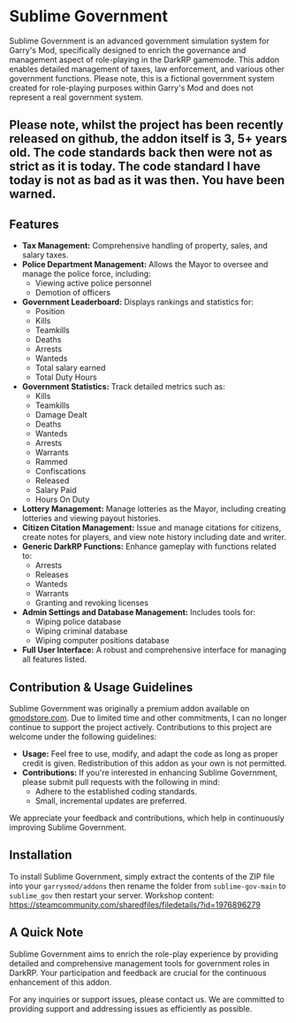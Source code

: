 # Sublime Government

Sublime Government is an advanced government simulation system for Garry's Mod, specifically designed to enrich the governance and management aspect of role-playing in the DarkRP gamemode. This addon enables detailed management of taxes, law enforcement, and various other government functions. Please note, this is a fictional government system created for role-playing purposes within Garry's Mod and does not represent a real government system.

## Please note, whilst the project has been recently released on github, the addon itself is 3, 5+ years old. The code standards back then were not as strict as it is today. The code standard I have today is not as bad as it was then. You have been warned.

## Features

- **Tax Management:** Comprehensive handling of property, sales, and salary taxes.
- **Police Department Management:** Allows the Mayor to oversee and manage the police force, including:
  - Viewing active police personnel
  - Demotion of officers
- **Government Leaderboard:** Displays rankings and statistics for:
  - Position
  - Kills
  - Teamkills
  - Deaths
  - Arrests
  - Wanteds
  - Total salary earned
  - Total Duty Hours
- **Government Statistics:** Track detailed metrics such as:
  - Kills
  - Teamkills
  - Damage Dealt
  - Deaths
  - Wanteds
  - Arrests
  - Warrants
  - Rammed
  - Confiscations
  - Released
  - Salary Paid
  - Hours On Duty
- **Lottery Management:** Manage lotteries as the Mayor, including creating lotteries and viewing payout histories.
- **Citizen Citation Management:** Issue and manage citations for citizens, create notes for players, and view note history including date and writer.
- **Generic DarkRP Functions:** Enhance gameplay with functions related to:
  - Arrests
  - Releases
  - Wanteds
  - Warrants
  - Granting and revoking licenses
- **Admin Settings and Database Management:** Includes tools for:
  - Wiping police database
  - Wiping criminal database
  - Wiping computer positions database
- **Full User Interface:** A robust and comprehensive interface for managing all features listed.

## Contribution & Usage Guidelines

Sublime Government was originally a premium addon available on [gmodstore.com](https://gmodstore.com). Due to limited time and other commitments, I can no longer continue to support the project actively. Contributions to this project are welcome under the following guidelines:

- **Usage:** Feel free to use, modify, and adapt the code as long as proper credit is given. Redistribution of this addon as your own is not permitted.
- **Contributions:** If you're interested in enhancing Sublime Government, please submit pull requests with the following in mind:
  - Adhere to the established coding standards.
  - Small, incremental updates are preferred.

We appreciate your feedback and contributions, which help in continuously improving Sublime Government.

## Installation

To install Sublime Government, simply extract the contents of the ZIP file into your `garrysmod/addons` then rename the folder from `sublime-gov-main` to `sublime_gov` then restart your server.
Workshop content: https://steamcommunity.com/sharedfiles/filedetails/?id=1976896279

## A Quick Note

Sublime Government aims to enrich the role-play experience by providing detailed and comprehensive management tools for government roles in DarkRP. Your participation and feedback are crucial for the continuous enhancement of this addon.

For any inquiries or support issues, please contact us. We are committed to providing support and addressing issues as efficiently as possible.
